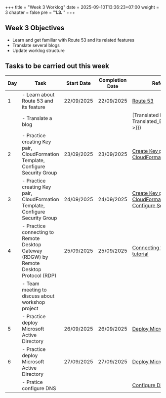 +++
title = "Week 3 Worklog"
date = 2025-09-10T13:36:23+07:00
weight = 3
chapter = false
pre = "<b>1.3. </b>"
+++

## Week 3 Objectives
- Learn and get familiar with Route 53 and its related features
- Translate several blogs
- Update worklog structure

## Tasks to be carried out this week
| Day |                                Task                                                   | Start Date | Completion Date |                   Reference Material                     |
|-----|---------------------------------------------------------------------------------------|------------|-----------------|--------------------------------------------------------- |
| 1   | - Learn about Route 53 and its feature                                                | 22/09/2025 |    22/09/2025   |   [Route 53](https://000010.awsstudygroup.com/vi/1-introduce/)|
|     | - Translate a blog                                                                   |            |                 | [Translated Blog 4]({{< relref "3-Translated_Blogs/Blog_4/_index.md" >}})                                                      |
| 2   |  - Practice creating Key pair, CloudFormation Template, Configure Security Group      | 23/09/2025 |    23/09/2025   |   [Create Key pair](https://000010.awsstudygroup.com/vi/2-prerequiste/2.1-createkeypair/), [Initialize CloudFormation Template](https://000010.awsstudygroup.com/vi/2-prerequiste/2.2-launchcloudformation/)|
| 3   |  - Practice creating Key pair, CloudFormation Template, Configure Security Group      | 24/09/2025 |    24/09/2025   |   [Create Key pair](https://000010.awsstudygroup.com/vi/2-prerequiste/2.1-createkeypair/), [Initialize CloudFormation Template](https://000010.awsstudygroup.com/vi/2-prerequiste/2.2-launchcloudformation/), [Configure Security Group](https://000010.awsstudygroup.com/vi/2-prerequiste/2.3-security/)|
| 4   | - Practice connecting to Remote Desktop Gateway (RDGW) by Remote Desktop Protocol (RDP)| 25/09/2025 |   25/09/2025   | [Connecting to RDGW](https://000010.awsstudygroup.com/vi/3-connecttordgw/), [Youtube tutorial](https://www.youtube.com/watch?v=fHaA6XBBiWA&list=PLahN4TLWtox2a3vElknwzU_urND8hLn1i&index=49)|
|     | - Team meeting to discuss about workshop project                                      |            |                 |                                                        |
| 5   | - Practice deploy Microsoft Active Directory                                          | 26/09/2025 |   26/09/2025    |  [Deploy Microsoft Active Directory](https://000010.awsstudygroup.com/vi/4-setupad/)|
| 6   | - Practice deploy Microsoft Active Directory                                          | 27/09/2025 |   27/09/2025    |  [Deploy Microsoft Active Directory](https://000010.awsstudygroup.com/vi/4-setupad/)|
|     | - Pratice configure DNS                                                               |            |                 | [Configure DNS](https://000010.awsstudygroup.com/vi/5-setuphyriddns/)|